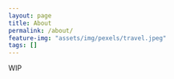 ```yaml
---
layout: page
title: About
permalink: /about/
feature-img: "assets/img/pexels/travel.jpeg"
tags: []
---
```


WIP